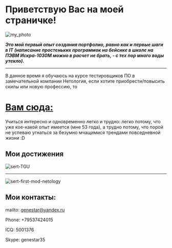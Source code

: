# Приветствую Вас на моей страничке!
![my_photo](https://drive.google.com/file/d/1cwVqvZfXg2_bqbiUX1XqSGOjvnwLbFF0/view?usp=sharing)

***Это мой первый опыт создания портфолио, равно как и первые шаги в IT  (написание простеньких программок на бейсике в школе на ПЭВМ Искра-1030М можно в расчет не брать, - с тех пор много воды утекло).***

___


В данное время я обучаюсь на курсе тестировщиков ПО в замечательной компании Нетология, если хотите приобрести/повысить скилы или новую профессию, то 
# [Вам сюда:](https://netology.ru/referral-welcome/REF-ZJRCA1QXL)

Учиться интересно и одновременно легко и трудно: легко потому, что уже кое-какой опыт имеется (мне 53 года), а трудно потому, что порой не успеваю угнаться за безумно мчащимися трендами повседневной жизни :D

## Мои достижения

![sert-TGU](https://disk.yandex.ru/i/W9CTOBNj6GAnbw)
___

![sert-first-mod-netology](https://netology.ru/sharing/22b902fbab32e4854b4ed0c74b466c23?utm_source=social&utm_campaign=achievements)


## Мои  контакты:
mailto: genestar@yandex.ru

Phone: +79537424015

ICQ: 5001376

Skype: genestar35
